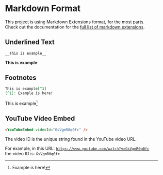 # Markdown Format
This project is using Markdown Extensions format, for the most parts.<br> 
Check out the documentation for the [full list of markdown extensions](https://vitepress.dev/guide/markdown).

## Underlined Text
```md
__This is example__
```
__This is example__

## Footnotes
```md
This is example[^1]
[^1]: Example is here!
```

This is example[^1]
[^1]: Example is here!

## YouTube Video Embed
```md
<YouTubeEmbed videoId="GsVgmR0q0fc" />
```

<YouTubeEmbed videoId="GsVgmR0q0fc" />

The video ID is the unique string found in the YouTube video URL.

For example, in this URL: [`https://www.youtube.com/watch?v=GsVgmR0q0fc`](https://www.youtube.com/watch?v=GsVgmR0q0fc)<br>
the video ID is: `GsVgmR0q0fc`